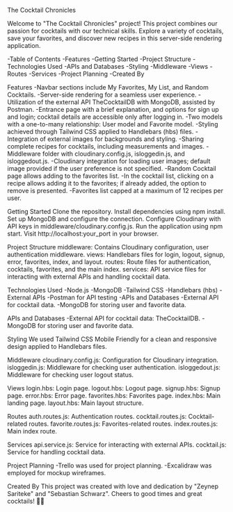 The Cocktail Chronicles

Welcome to "The Cocktail Chronicles" project! This project combines our passion for cocktails with our technical skills. Explore a variety of cocktails, save your favorites, and discover new recipes in this server-side rendering application.

-Table of Contents
-Features
-Getting Started
-Project Structure
-Technologies Used
-APIs and Databases
-Styling
-Middleware
-Views
-Routes
-Services
-Project Planning 
-Created By

Features
-Navbar sections include My Favorites, My List, and Random Cocktails.
-Server-side rendering for a seamless user experience.
-Utilization of the external API TheCocktailDB with MongoDB, assisted by Postman.
-Entrance page with a brief explanation, and options for sign up and login; cocktail details are accessible only after logging in.
-Two models with a one-to-many relationship: User model and Favorite model.
-Styling achieved through Tailwind CSS applied to Handlebars (hbs) files.
-Integration of external images for backgrounds and styling.
-Sharing complete recipes for cocktails, including measurements and images.
-Middleware folder with cloudinary.config.js, isloggedin.js, and isloggedout.js.
-Cloudinary integration for loading user images; default image provided if the user preference is not specified.
-Random Cocktail page allows adding to the favorites list.
-In the cocktail list, clicking on a recipe allows adding it to the favorites; if already added, the option to remove is presented.
-Favorites list capped at a maximum of 12 recipes per user.

Getting Started
Clone the repository.
Install dependencies using npm install.
Set up MongoDB and configure the connection.
Configure Cloudinary with API keys in middleware/cloudinary.config.js.
Run the application using npm start.
Visit http://localhost:your_port in your browser.

Project Structure
middleware: Contains Cloudinary configuration, user authentication middleware.
views: Handlebars files for login, logout, signup, error, favorites, index, and layout.
routes: Route files for authentication, cocktails, favorites, and the main index.
services: API service files for interacting with external APIs and handling cocktail data.

Technologies Used
-Node.js
-MongoDB
-Tailwind CSS
-Handlebars (hbs)
-External APIs
-Postman for API testing
-APIs and Databases
-External API for cocktail data.
-MongoDB for storing user and favorite data.

APIs and Databases
-External API for cocktail data: TheCocktailDB.
-MongoDB for storing user and favorite data.

Styling
We used Tailwind CSS Mobile Friendly for a clean and responsive design applied to Handlebars files.

Middleware
cloudinary.config.js: Configuration for Cloudinary integration.
isloggedin.js: Middleware for checking user authentication.
isloggedout.js: Middleware for checking user logout status.

Views
login.hbs: Login page.
logout.hbs: Logout page.
signup.hbs: Signup page.
error.hbs: Error page.
favorites.hbs: Favorites page.
index.hbs: Main landing page.
layout.hbs: Main layout structure.

Routes
auth.routes.js: Authentication routes.
cocktail.routes.js: Cocktail-related routes.
favorite.routes.js: Favorites-related routes.
index.routes.js: Main index route.

Services
api.service.js: Service for interacting with external APIs.
cocktail.js: Service for handling cocktail data.

Project Planning
-Trello was used for project planning.
-Excalidraw was employed for mockup wireframes.

Created By
This project was created with love and dedication by "Zeynep Sariteke" and "Sebastian Schwarz". Cheers to good times and great cocktails! 🍹🎉


